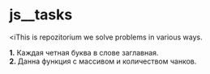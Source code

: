 # js__tasks

<iThis is repozitorium we solve problems in various ways.

<b>1.</b> Каждая четная буква в слове заглавная.</br></hr>
<b>2. </b>Данна функция с массивом и количеством чанков.
